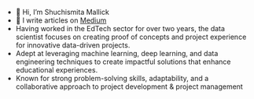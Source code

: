 - 👋 Hi, I’m Shuchismita Mallick
- 📝 I write articles on [Medium](https://medium.com/@mallickshuchismita) 
- Having worked in the EdTech sector for over two years, the data scientist focuses on creating proof of concepts and project experience for innovative data-driven projects.
- Adept at leveraging machine learning, deep learning, and data engineering techniques to create impactful solutions that enhance educational experiences.
- Known for strong problem-solving skills, adaptability, and a collaborative approach to project development & project management

<!---
Shuchismita2000/Shuchismita2000 is a ✨ special ✨ repository because its `README.md` (this file) appears on your GitHub profile.
You can click the Preview link to take a look at your changes.
--->
